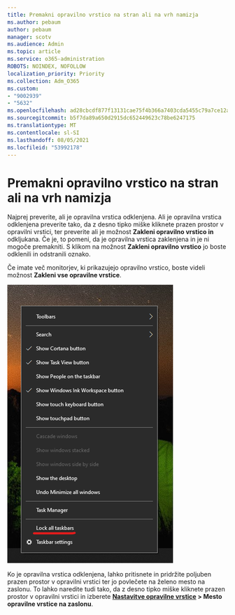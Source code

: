 ```yaml
---
title: Premakni opravilno vrstico na stran ali na vrh namizja
ms.author: pebaum
author: pebaum
manager: scotv
ms.audience: Admin
ms.topic: article
ms.service: o365-administration
ROBOTS: NOINDEX, NOFOLLOW
localization_priority: Priority
ms.collection: Adm_O365
ms.custom:
- "9002939"
- "5632"
ms.openlocfilehash: ad28cbcdf877f13131cae75f4b366a7403cda5455c79a7ce12a0ed0e484ba6d2
ms.sourcegitcommit: b5f7da89a650d2915dc652449623c78be6247175
ms.translationtype: MT
ms.contentlocale: sl-SI
ms.lasthandoff: 08/05/2021
ms.locfileid: "53992178"
---
```

# <a name="move-the-taskbar-to-either-side-or-the-top-of-your-desktop"></a>Premakni opravilno vrstico na stran ali na vrh namizja

Najprej preverite, ali je opravilna vrstica odklenjena. Ali je opravilna vrstica odklenjena preverite tako, da z desno tipko miške kliknete prazen prostor v opravilni vrstici, ter preverite ali je možnost **Zakleni opravilno vrstico in** odkljukana. Če je, to pomeni, da je opravilna vrstica zaklenjena in je ni mogoče premakniti. S klikom na možnost **Zakleni opravilno vrstico** jo boste odklenili in odstranili oznako.

Če imate več monitorjev, ki prikazujejo opravilno vrstico, boste videli možnost **Zakleni vse opravilne vrstice**.

![Zakleni vse opravilne vrstice](media/lock-all-taskbars.png)

Ko je opravilna vrstica odklenjena, lahko pritisnete in pridržite poljuben prazen prostor v opravilni vrstici ter jo povlečete na želeno mesto na zaslonu. To lahko naredite tudi tako, da z desno tipko miške kliknete prazen prostor v opravilni vrstici in izberete **[Nastavitve opravilne vrstice](ms-settings:taskbar?activationSource=GetHelp) > Mesto opravilne vrstice na zaslonu**.
